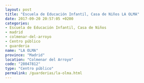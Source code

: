 ```yaml
---
layout: post
title: "Escuela de Educación Infantil, Casa de Niños LA OLMA"
date: 2017-09-20 20:57:05 +0200
categories:
- Escuela de Educación Infantil, Casa de Niños
- madrid
- colmenar-del-arroyo
- Centro público
- guarderia
name: "LA OLMA"
province: "Madrid"
location: "Colmenar del Arroyo"
code: "28047812"
type: "Centro público"
permalink: /guarderias/la-olma.html
---
```

